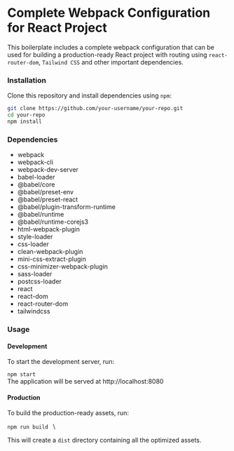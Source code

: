 # Complete Webpack Configuration for React Project

This boilerplate includes a complete webpack configuration that can be used for building a production-ready React project with routing using `react-router-dom`, `Tailwind CSS` and other important dependencies.

### Installation

Clone this repository and install dependencies using `npm`:

```bash
git clone https://github.com/your-username/your-repo.git
cd your-repo
npm install

```

### Dependencies

- webpack
- webpack-cli
- webpack-dev-server
- babel-loader
- @babel/core
- @babel/preset-env
- @babel/preset-react
- @babel/plugin-transform-runtime
- @babel/runtime
- @babel/runtime-corejs3
- html-webpack-plugin
- style-loader
- css-loader
- clean-webpack-plugin
- mini-css-extract-plugin
- css-minimizer-webpack-plugin
- sass-loader
- postcss-loader
- react
- react-dom
- react-router-dom
- tailwindcss

### Usage

#### Development

To start the development server, run:

`npm start`\
The application will be served at http://localhost:8080

#### Production

To build the production-ready assets, run:

`npm run build ` \

This will create a `dist` directory containing all the optimized assets.

```

```
